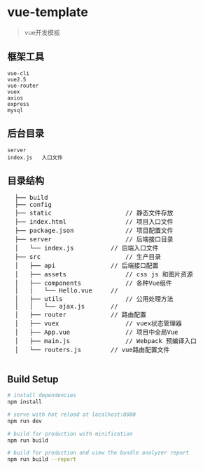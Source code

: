 # vue-template

> vue开发模板


## 框架工具
    vue-cli
    vue2.5
    vue-router
    vuex
    axios
    express
    mysql

## 后台目录
	server
	index.js   入口文件
	
	
## 目录结构
  <pre>
  ├── build           
  ├── config               	
  ├── static         		    // 静态文件存放
  ├── index.html         		// 项目入口文件
  ├── package.json       		// 项目配置文件
  ├── server     		        // 后端接口目录
  │   └── index.js          // 后端入口文件
  ├── src                		// 生产目录
  │   ├── api               // 后端接口配置
  │   ├── assets         		// css js 和图片资源
  │   ├── components     		// 各种Vue组件
  │   │   └── Hello.vue     // 
  │   ├── utils     		    // 公用处理方法
  │   │   └── ajax.js       //   
  │   ├── router            // 路由配置
  │   ├── vuex          		// vuex状态管理器
  │   ├── App.vue        		// 项目中全局Vue
  │   ├── main.js        		// Webpack 预编译入口
  │   └── routers.js        // vue路由配置文件
  </pre>

## Build Setup

``` bash
# install dependencies
npm install

# serve with hot reload at localhost:8080
npm run dev

# build for production with minification
npm run build

# build for production and view the bundle analyzer report
npm run build --report

